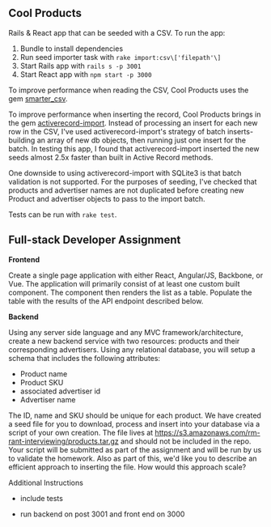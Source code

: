 ## Cool Products
Rails & React app that can be seeded with a CSV. To run the app:

1. Bundle to install dependencies
2. Run seed importer task with `rake import:csv\['filepath'\]`
3. Start Rails app with `rails s -p 3001`
4. Start React app with `npm start -p 3000`

To improve performance when reading the CSV, Cool Products uses the gem [smarter_csv](https://github.com/tilo/smarter_csv).

To improve performance when inserting the record, Cool Products brings in the gem [activerecord-import](https://github.com/zdennis/activerecord-import). Instead of processing an insert for each new row in the CSV, I've used activerecord-import's strategy of batch inserts- building an array of new db objects, then running just one insert for the batch. In testing this app, I found that activerecord-import inserted the new seeds almost 2.5x faster than built in Active Record methods.

One downside to using activerecord-import with SQLite3 is that batch validation is not supported. For the purposes of seeding, I've checked that products and advertiser names are not duplicated before creating new Product and advertiser objects to pass to the import batch.

Tests can be run with `rake test`.

## Full-stack Developer Assignment
**Frontend**

Create a single page application with either React, Angular/JS, Backbone, or Vue. The application will primarily consist of at least one custom built component. The component then renders the list as a table. Populate the table with the results of the API endpoint described below.

**Backend**

Using any server side language and any MVC framework/architecture, create a new backend service with two resources: products and their corresponding advertisers.
Using any relational database, you will setup a schema that includes the following attributes:

- Product name
- Product SKU
- associated advertiser id
- Advertiser name

The ID, name and SKU should be unique for each product. We have created a seed file for you to download, process and insert into your database via a script of your own creation. The file lives at https://s3.amazonaws.com/rm-rant-interviewing/products.tar.gz and should not be included in the repo. Your script will be submitted as part of the assignment and will be run by us to validate the homework. Also as part of this, we'd like you to describe an efficient approach to inserting the file. How would this approach scale?

Additional Instructions

- include tests

- run backend on post 3001 and front end on 3000